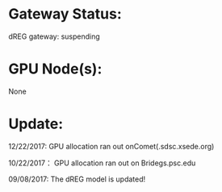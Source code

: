 **Gateway Status:**
===============
dREG gateway: suspending

**GPU Node(s):**
===============
None

**Update:**
===============
12/22/2017: GPU allocation ran out onComet(.sdsc.xsede.org)

10/22/2017： GPU allocation ran out on Bridegs.psc.edu

09/08/2017: The dREG model is updated!
